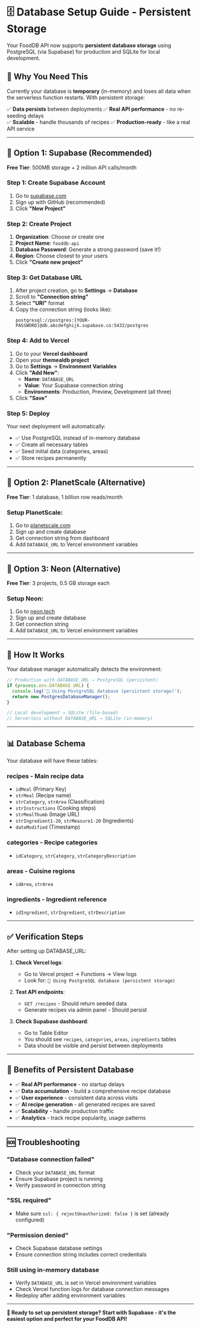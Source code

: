 # 🗄️ Database Setup Guide - Persistent Storage

Your FoodDB API now supports **persistent database storage** using PostgreSQL (via Supabase) for production and SQLite for local development.

## 🎯 **Why You Need This**

Currently your database is **temporary** (in-memory) and loses all data when the serverless function restarts. With persistent storage:

✅ **Data persists** between deployments
✅ **Real API performance** - no re-seeding delays  
✅ **Scalable** - handle thousands of recipes
✅ **Production-ready** - like a real API service

---

## 🚀 **Option 1: Supabase (Recommended)**

**Free Tier**: 500MB storage + 2 million API calls/month

### **Step 1: Create Supabase Account**
1. Go to [supabase.com](https://supabase.com)
2. Sign up with GitHub (recommended)
3. Click **"New Project"**

### **Step 2: Create Project**
1. **Organization**: Choose or create one
2. **Project Name**: `fooddb-api` 
3. **Database Password**: Generate a strong password (save it!)
4. **Region**: Choose closest to your users
5. Click **"Create new project"**

### **Step 3: Get Database URL**
1. After project creation, go to **Settings** → **Database**
2. Scroll to **"Connection string"**
3. Select **"URI"** format
4. Copy the connection string (looks like):
   ```
   postgresql://postgres:[YOUR-PASSWORD]@db.abcdefghijk.supabase.co:5432/postgres
   ```

### **Step 4: Add to Vercel**
1. Go to your **Vercel dashboard**
2. Open your **themealdb project** 
3. Go to **Settings** → **Environment Variables**
4. Click **"Add New"**:
   - **Name**: `DATABASE_URL`
   - **Value**: Your Supabase connection string
   - **Environments**: Production, Preview, Development (all three)
5. Click **"Save"**

### **Step 5: Deploy**
Your next deployment will automatically:
- ✅ Use PostgreSQL instead of in-memory database
- ✅ Create all necessary tables
- ✅ Seed initial data (categories, areas)
- ✅ Store recipes permanently

---

## 🎯 **Option 2: PlanetScale (Alternative)**

**Free Tier**: 1 database, 1 billion row reads/month

### **Setup PlanetScale**:
1. Go to [planetscale.com](https://planetscale.com)
2. Sign up and create database
3. Get connection string from dashboard
4. Add `DATABASE_URL` to Vercel environment variables

---

## 🎯 **Option 3: Neon (Alternative)**

**Free Tier**: 3 projects, 0.5 GB storage each

### **Setup Neon**:
1. Go to [neon.tech](https://neon.tech)
2. Sign up and create database
3. Get connection string
4. Add `DATABASE_URL` to Vercel environment variables

---

## 🔧 **How It Works**

Your database manager automatically detects the environment:

```javascript
// Production with DATABASE_URL → PostgreSQL (persistent)
if (process.env.DATABASE_URL) {
  console.log('🐘 Using PostgreSQL database (persistent storage)');
  return new PostgresDatabaseManager();
}

// Local development → SQLite (file-based)
// Serverless without DATABASE_URL → SQLite (in-memory)
```

---

## 📊 **Database Schema**

Your database will have these tables:

### **recipes** - Main recipe data
- `idMeal` (Primary Key)
- `strMeal` (Recipe name)
- `strCategory`, `strArea` (Classification)
- `strInstructions` (Cooking steps)
- `strMealThumb` (Image URL)
- `strIngredient1-20`, `strMeasure1-20` (Ingredients)
- `dateModified` (Timestamp)

### **categories** - Recipe categories
- `idCategory`, `strCategory`, `strCategoryDescription`

### **areas** - Cuisine regions  
- `idArea`, `strArea`

### **ingredients** - Ingredient reference
- `idIngredient`, `strIngredient`, `strDescription`

---

## ✅ **Verification Steps**

After setting up DATABASE_URL:

1. **Check Vercel logs**:
   - Go to Vercel project → Functions → View logs
   - Look for: `🐘 Using PostgreSQL database (persistent storage)`

2. **Test API endpoints**:
   - `GET /recipes` - Should return seeded data
   - Generate recipes via admin panel - Should persist

3. **Check Supabase dashboard**:
   - Go to Table Editor
   - You should see `recipes`, `categories`, `areas`, `ingredients` tables
   - Data should be visible and persist between deployments

---

## 🎉 **Benefits of Persistent Database**

- ✅ **Real API performance** - no startup delays
- ✅ **Data accumulation** - build a comprehensive recipe database
- ✅ **User experience** - consistent data across visits
- ✅ **AI recipe generation** - all generated recipes are saved
- ✅ **Scalability** - handle production traffic
- ✅ **Analytics** - track recipe popularity, usage patterns

---

## 🆘 **Troubleshooting**

### **"Database connection failed"**
- Check your `DATABASE_URL` format
- Ensure Supabase project is running
- Verify password in connection string

### **"SSL required"**
- Make sure `ssl: { rejectUnauthorized: false }` is set (already configured)

### **"Permission denied"**
- Check Supabase database settings
- Ensure connection string includes correct credentials

### **Still using in-memory database**
- Verify `DATABASE_URL` is set in Vercel environment variables
- Check Vercel function logs for database connection messages
- Redeploy after adding environment variables

---

**🚀 Ready to set up persistent storage? Start with Supabase - it's the easiest option and perfect for your FoodDB API!**